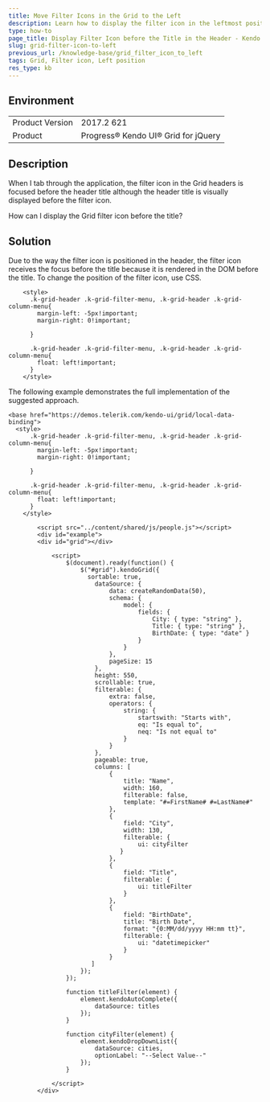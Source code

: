 ```yaml
---
title: Move Filter Icons in the Grid to the Left
description: Learn how to display the filter icon in the leftmost position of the Kendo UI Grid header.
type: how-to
page_title: Display Filter Icon before the Title in the Header - Kendo UI for jQuery Data Grid
slug: grid-filter-icon-to-left
previous_url: /knowledge-base/grid_filter_icon_to_left
tags: Grid, Filter icon, Left position
res_type: kb
---
```


## Environment

<table>
	<tr>
		<td>Product Version</td>
		<td>2017.2 621</td>
	</tr>
	<tr>
		<td>Product</td>
		<td>Progress® Kendo UI® Grid for jQuery</td> 
	</tr>
</table>


## Description

When I tab through the application, the filter icon in the Grid headers is focused before the header title although the header title is visually displayed before the filter icon.

How can I display the Grid filter icon before the title?

## Solution

Due to the way the filter icon is positioned in the header, the filter icon receives the focus before the title because it is rendered in the DOM before the title. To change the position of the filter icon, use CSS.

```dojo
	<style>
	  .k-grid-header .k-grid-filter-menu, .k-grid-header .k-grid-column-menu{
		margin-left: -5px!important;
		margin-right: 0!important;

	  }

	  .k-grid-header .k-grid-filter-menu, .k-grid-header .k-grid-column-menu{
		float: left!important;
	  }
	</style>
```

The following example demonstrates the full implementation of the suggested approach.

```dojo
<base href="https://demos.telerik.com/kendo-ui/grid/local-data-binding">
  <style>
      .k-grid-header .k-grid-filter-menu, .k-grid-header .k-grid-column-menu{
        margin-left: -5px!important;
        margin-right: 0!important;

      }

      .k-grid-header .k-grid-filter-menu, .k-grid-header .k-grid-column-menu{
        float: left!important;
      }
    </style>

        <script src="../content/shared/js/people.js"></script>
        <div id="example">
        <div id="grid"></div>

            <script>
                $(document).ready(function() {
                    $("#grid").kendoGrid({
                      sortable: true,
                        dataSource: {
                            data: createRandomData(50),
                            schema: {
                                model: {
                                    fields: {
                                        City: { type: "string" },
                                        Title: { type: "string" },
                                        BirthDate: { type: "date" }
                                    }
                                }
                            },
                            pageSize: 15
                        },
                        height: 550,
                        scrollable: true,
                        filterable: {
                            extra: false,
                            operators: {
                                string: {
                                    startswith: "Starts with",
                                    eq: "Is equal to",
                                    neq: "Is not equal to"
                                }
                            }
                        },
                        pageable: true,
                        columns: [
                            {
                                title: "Name",
                                width: 160,
                                filterable: false,
                                template: "#=FirstName# #=LastName#"
                            },
                            {
                                field: "City",
                                width: 130,
                                filterable: {
                                    ui: cityFilter
                               }
                            },
                            {
                                field: "Title",
                                filterable: {
                                    ui: titleFilter
                                }
                            },
                            {
                                field: "BirthDate",
                                title: "Birth Date",
                                format: "{0:MM/dd/yyyy HH:mm tt}",
                                filterable: {
                                    ui: "datetimepicker"
                                }
                            }
                       ]
                    });
                });

                function titleFilter(element) {
                    element.kendoAutoComplete({
                        dataSource: titles
                    });
                }

                function cityFilter(element) {
                    element.kendoDropDownList({
                        dataSource: cities,
                        optionLabel: "--Select Value--"
                    });
                }

            </script>
        </div>
```
